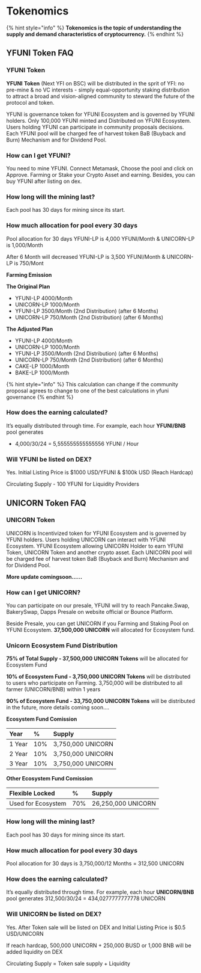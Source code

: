 # Tokenomics

{% hint style="info" %}
**Tokenomics is the topic of understanding the supply and demand characteristics of cryptocurrency.**
{% endhint %}

## YFUNI Token FAQ

### YFUNI Token

**YFUNI** **Token** \(Next YFI on BSC\) will be distributed in the sprit of YFI: no pre-mine & no VC interests - simply equal-opportunity staking distribution to attract a broad and vision-aligned community to steward the future of the protocol and token.

YFUNI is governance token for YFUNI Ecosystem and is governed by YFUNI holders. Only 100,000 YFUNI minted and Distributed on YFUNI Ecosystem. Users holding YFUNI can participate in community proposals decisions. Each YFUNI pool will be charged fee of harvest token BaB \(Buyback and Burn\) Mechanism and for Dividend Pool. 

### How can I get YFUNI?

You need to mine YFUNI. Connect Metamask, Choose the pool and click on Approve. Farming or Stake your Crypto Asset and earning. Besides, you can buy YFUNI after listing on dex.

### **How long will the mining last?**

Each pool has 30 days for mining since its start.

### **How much allocation for pool every 30 days**

Pool allocation for 30 days YFUNI-LP is 4,000 YFUNI/Month & UNICORN-LP is 1,000/Month

 After 6 Month will decreased YFUNI-LP is 3,500 YFUNI/Month & UNICORN-LP is 750/Mont

**Farming Emission**

**The Original Plan**

* YFUNI-LP 4000/Month
* UNICORN-LP 1000/Month
* YFUNI-LP 3500/Month \(2nd Distribution\) \(after 6 Months\)
* UNICORN-LP 750/Month \(2nd Distribution\) \(after 6 Months\)

**The Adjusted Plan**

* YFUNI-LP 4000/Month
* UNICORN-LP 1000/Month
* YFUNI-LP 3500/Month \(2nd Distribution\) \(after 6 Months\)
* UNICORN-LP 750/Month \(2nd Distribution\) \(after 6 Months\)
* CAKE-LP 1000/Month
* BAKE-LP 1000/Month

{% hint style="info" %}
This calculation can change if the community proposal agrees to change to one of the best calculations in yfuni governance
{% endhint %}

### **How does the earning calculated?**

It’s equally distributed through time. For example, each hour **YFUNI/BNB** pool generates 

* 4,000/30/24 = 5,555555555555556 YFUNI / Hour

### **Will YFUNI be listed on DEX?**

Yes. Initial Listing Price is $1000 USD/YFUNI & $100k USD \(Reach Hardcap\)

Circulating Supply - 100 YFUNI for Liquidity Providers

## UNICORN Token FAQ

### UNICORN Token

UNICORN is Incentivized token for YFUNI Ecosystem and is governed by YFUNI holders. Users holding UNICORN can interact with YFUNI Ecosystem. YFUNI Ecosystem allowing UNICORN Holder to earn YFUNI Token, UNICORN Token and another crypto asset. Each UNICORN pool will be charged fee of harvest token BaB \(Buyback and Burn\) Mechanism and for Dividend Pool. 

**More update comingsoon......**

### How can I get **UNICORN**?

You can participate on our presale, YFUNI will try to reach Pancake.Swap, BakerySwap, Dapps Presale on website official or Bounce Platform.

Beside Presale, you can get UNICORN if you Farming and Staking Pool on YFUNI Ecosystem. **37,500,000 UNICORN** will allocated for Ecosystem fund.

### Unicorn Ecosystem Fund Distribution

**75% of Total Supply - 37,500,000 UNICORN Tokens** will be allocated for Ecosystem Fund

**10% of Ecosystem Fund - 3,750,000 UNICORN Tokens** will be distributed to users who participate on Farming. 3,750,000 will be distributed to all farmer \(UNICORN/BNB\) within 1 years

**90% of Ecosystem Fund - 33,750,000 UNICORN Tokens** will be distributed in the future, more details coming soon....

**Ecosystem Fund Comission**

| Year | % | Supply |
| :--- | :--- | :--- |
| 1 Year | 10% | 3,750,000 UNICORN |
| 2 Year | 10% | 3,750,000 UNICORN |
| 3 Year | 10% | 3,750,000 UNICORN |

**Other Ecosystem Fund Comission**

| Flexible Locked | % | Supply |
| :--- | :--- | :--- |
| Used for Ecosystem | 70% | 26,250,000 UNICORN |

### **How long will the mining last?**

Each pool has 30 days for mining since its start.

### **How much allocation for pool every 30 days**

Pool allocation for 30 days is 3,750,000/12 Months = 312,500 UNICORN

### **How does the earning calculated?**

It’s equally distributed through time. For example, each hour **UNICORN/BNB** pool generates 312,500/30/24 = 434,0277777777778 UNICORN

### **Will UNICORN be listed on DEX?**

Yes. After Token sale will be listed on DEX and Initial Listing Price is $0.5 USD/UNICORN

If reach hardcap, 500,000 UNICORN + 250,000 BUSD or 1,000 BNB will be added liquidity on DEX

Circulating Supply = Token sale supply + Liquidity 

